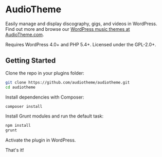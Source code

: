 # AudioTheme

Easily manage and display discography, gigs, and videos in WordPress. Find out more and browse our [WordPress music themes at AudioTheme.com](https://audiotheme.com/).

Requires WordPress 4.0+ and PHP 5.4+. Licensed under the GPL-2.0+.

## Getting Started

Clone the repo in your plugins folder:

```sh
git clone https://github.com/audiotheme/audiotheme.git
cd audiotheme
```

Install dependencies with Composer:

```sh
composer install
```

Install Grunt modules and run the default task:

```sh
npm install
grunt
```

Activate the plugin in WordPress.

That's it!

